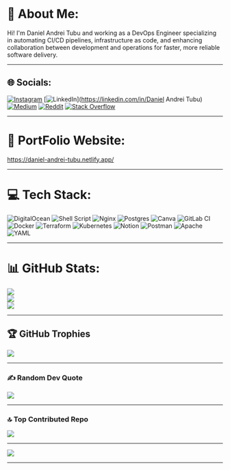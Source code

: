 # 💫 About Me:
Hi! I'm Daniel Andrei Tubu and working as a DevOps Engineer specializing in automating CI/CD pipelines, infrastructure as code, and enhancing collaboration between development and operations for faster, more reliable software delivery.

<hr/>

## 🌐 Socials:
[![Instagram](https://img.shields.io/badge/Instagram-%23E4405F.svg?logo=Instagram&logoColor=white)](https://instagram.com/danielandreitdt) [![LinkedIn](https://img.shields.io/badge/LinkedIn-%230077B5.svg?logo=linkedin&logoColor=white)](https://linkedin.com/in/Daniel Andrei Tubu) [![Medium](https://img.shields.io/badge/Medium-12100E?logo=medium&logoColor=white)](https://medium.com/@tubudanielandrei) [![Reddit](https://img.shields.io/badge/Reddit-%23FF4500.svg?logo=Reddit&logoColor=white)](https://reddit.com/user/holynei) [![Stack Overflow](https://img.shields.io/badge/-Stackoverflow-FE7A16?logo=stack-overflow&logoColor=white)](https://stackoverflow.com/users/24757405)

<hr/>

# 🙋 PortFolio Website:
https://daniel-andrei-tubu.netlify.app/

<hr/>

# 💻 Tech Stack:
![DigitalOcean](https://img.shields.io/badge/DigitalOcean-%230167ff.svg?style=for-the-badge&logo=digitalOcean&logoColor=white) ![Shell Script](https://img.shields.io/badge/shell_script-%23121011.svg?style=for-the-badge&logo=gnu-bash&logoColor=white) ![Nginx](https://img.shields.io/badge/nginx-%23009639.svg?style=for-the-badge&logo=nginx&logoColor=white) ![Postgres](https://img.shields.io/badge/postgres-%23316192.svg?style=for-the-badge&logo=postgresql&logoColor=white) ![Canva](https://img.shields.io/badge/Canva-%2300C4CC.svg?style=for-the-badge&logo=Canva&logoColor=white) ![GitLab CI](https://img.shields.io/badge/gitlab%20CI-%23181717.svg?style=for-the-badge&logo=gitlab&logoColor=white) ![Docker](https://img.shields.io/badge/docker-%230db7ed.svg?style=for-the-badge&logo=docker&logoColor=white) ![Terraform](https://img.shields.io/badge/terraform-%235835CC.svg?style=for-the-badge&logo=terraform&logoColor=white) ![Kubernetes](https://img.shields.io/badge/kubernetes-%23326ce5.svg?style=for-the-badge&logo=kubernetes&logoColor=white) ![Notion](https://img.shields.io/badge/Notion-%23000000.svg?style=for-the-badge&logo=notion&logoColor=white) ![Postman](https://img.shields.io/badge/Postman-FF6C37?style=for-the-badge&logo=postman&logoColor=white) ![Apache](https://img.shields.io/badge/apache-%23D42029.svg?style=for-the-badge&logo=apache&logoColor=white) ![YAML](https://img.shields.io/badge/yaml-%23ffffff.svg?style=for-the-badge&logo=yaml&logoColor=151515)

<hr/>

# 📊 GitHub Stats:
![](https://github-readme-stats.vercel.app/api?username=danielandreitubu&theme=dark&hide_border=false&include_all_commits=false&count_private=false)<br/>
![](https://github-readme-streak-stats.herokuapp.com/?user=danielandreitubu&theme=dark&hide_border=false)<br/>
![](https://github-readme-stats.vercel.app/api/top-langs/?username=danielandreitubu&theme=dark&hide_border=false&include_all_commits=false&count_private=false&layout=compact)

<hr/>

## 🏆 GitHub Trophies
![](https://github-profile-trophy.vercel.app/?username=danielandreitubu&theme=dark&no-frame=false&no-bg=true&margin-w=4)

<hr/>

### ✍️ Random Dev Quote
![](https://quotes-github-readme.vercel.app/api?type=vetical&theme=dark)

<hr/>

### 🔝 Top Contributed Repo
![](https://github-contributor-stats.vercel.app/api?username=danielandreitubu&limit=5&theme=dark&combine_all_yearly_contributions=true)

---
[![](https://visitcount.itsvg.in/api?id=danielandreitubu&icon=0&color=12)](https://visitcount.itsvg.in)

<hr/>

<!-- Proudly created with GPRM ( https://gprm.itsvg.in ) -->